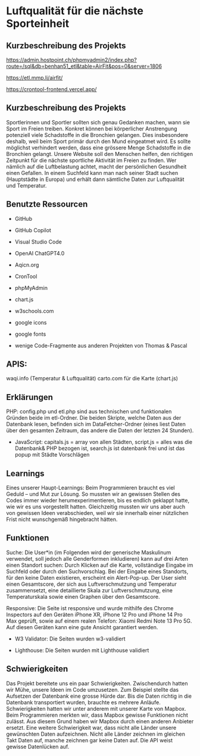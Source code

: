 # Luftqualität für die nächste Sporteinheit

## Kurzbeschreibung des Projekts
https://admin.hostpoint.ch/phpmyadmin2/index.php?route=/sql&db=benhan51_etl&table=AirFit&pos=0&server=1806

https://etl.mmp.li/airfit/

https://crontool-frontend.vercel.app/

## Kurzbeschreibung des Projekts

Sportlerinnen und Sportler sollten sich genau Gedanken machen, wann sie Sport im Freien treiben. Konkret können bei körperlicher Anstrengung potenziell viele Schadstoffe in die Bronchien gelangen. Dies insbesondere deshalb, weil beim Sport primär durch den Mund eingeatmet wird. Es sollte möglichst verhindert werden, dass eine grössere Menge Schadstoffe in die Bronchien gelangt. Unsere Website soll den Menschen helfen, den richtigen Zeitpunkt für die nächste sportliche Aktivität im Freien zu finden. Wer nämlich auf die Luftbelastung achtet, macht der persönlichen Gesundheit einen Gefallen. In einem Suchfeld kann man nach seiner Stadt suchen (Hauptstädte in Europa) und erhält dann sämtliche Daten zur Luftqualität und Temperatur.

 

## Benutzte Ressourcen

- GitHub

- GitHub Copilot

- Visual Studio Code

- OpenAI ChatGPT4.0

- Aqicn.org

- CronTool

- phpMyAdmin

- chart.js

- w3schools.com

- google icons

- google fonts

- wenige Code-Fragmente aus anderen Projekten von Thomas & Pascal 

## APIS:
waqi.info (Temperatur & Luftqualität)
carto.com für die Karte
(chart.js)


## Erklärungen

PHP: config.php und etl.php sind aus technischen und funktionalen Gründen beide im etl-Ordner. Die beiden Skripte, welche Daten aus der Datenbank lesen, befinden sich im DataFetcher-Ordner (eines liest Daten über den gesamten Zeitraum, das andere die Daten der letzten 24 Stunden).
- JavaScript: capitals.js = array von allen Städten, script.js = alles was die Datenbank& PHP bezogen ist, search.js ist datenbank frei und ist das popup mit Städte Vorschlägen

## Learnings

Eines unserer Haupt-Learnings: Beim Programmieren braucht es viel Geduld – und Mut zur Lösung. So mussten wir an gewissen Stellen des Codes immer wieder herumexperimentieren, bis es endlich geklappt hatte, wie wir es uns vorgestellt hatten. Gleichzeitig mussten wir uns aber auch von gewissen Ideen verabschieden, weil wir sie innerhalb einer nützlichen Frist nicht wunschgemäß hingebracht hätten.

## Funktionen
Suche: Die User*in (im Folgenden wird der generische Maskulinum verwendet, soll jedoch alle Genderformen inkludieren) kann auf drei Arten einen Standort suchen: Durch Klicken auf die Karte, vollständige Eingabe im Suchfeld oder durch den Suchvorschlag. Bei der Eingabe eines Standorts, für den keine Daten existieren, erscheint ein Alert-Pop-up. Der User sieht einen Gesamtscore, der sich aus Luftverschmutzung und Temperatur zusammensetzt, eine detaillierte Skala zur Luftverschmutzung, eine Temperaturskala sowie einen Graphen über den Gesamtscore.


Responsive: Die Seite ist responsive und wurde mithilfe des Chrome Inspectors auf den Geräten iPhone XR, iPhone 12 Pro und iPhone 14 Pro Max geprüft, sowie auf einem realen Telefon: Xiaomi Redmi Note 13 Pro 5G. Auf diesen Geräten kann eine gute Ansicht garantiert werden.

- W3 Validator: Die Seiten wurden w3-validiert

- Lighthouse: Die Seiten wurden mit Lighthouse validiert
 

## Schwierigkeiten

Das Projekt bereitete uns ein paar Schwierigkeiten. Zwischendurch hatten wir Mühe, unsere Ideen im Code umzusetzen. Zum Beispiel stellte das Aufsetzen der Datenbank eine grosse Hürde dar. Bis die Daten richtig in die Datenbank transportiert wurden, brauchte es mehrere Anläufe. Schwierigkeiten hatten wir unter anderem mit unserer Karte von Mapbox. Beim Programmieren merkten wir, dass Mapbox gewisse Funktionen nicht zulässt. Aus diesem Grund haben wir Mapbox durch einen anderen Anbieter ersetzt. Eine weitere Schwierigkeit war, dass nicht alle Länder unsere gewünschten Daten aufzeichnen. Nicht alle Länder zeichnen im gleichen Takt Daten auf, manche zeichnen gar keine Daten auf. Die API weist gewisse Datenlücken auf.